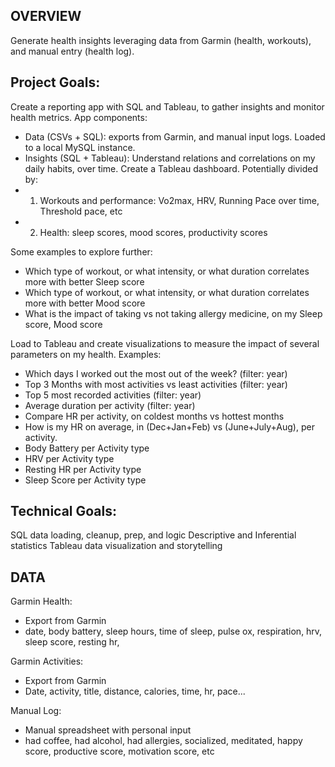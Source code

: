 ## OVERVIEW
Generate health insights leveraging data from Garmin (health, workouts), and manual entry (health log).

## Project Goals:
Create a reporting app with SQL and Tableau, to gather insights and monitor health metrics. App components:
- Data (CSVs + SQL): exports from Garmin, and manual input logs. Loaded to a local MySQL instance.
- Insights (SQL + Tableau): Understand relations and correlations on my daily habits, over time. Create a Tableau dashboard. Potentially divided by:
- 1) Workouts and performance: Vo2max, HRV, Running Pace over time, Threshold pace, etc
- 2) Health: sleep scores, mood scores, productivity scores

Some examples to explore further:
- Which type of workout, or what intensity, or what duration correlates more with better Sleep score
- Which type of workout, or what intensity, or what duration correlates more with better Mood score
- What is the impact of taking vs not taking allergy medicine, on my Sleep score, Mood score

Load to Tableau and create visualizations to measure the impact of several parameters on my health. Examples:
- Which days I worked out the most out of the week? (filter: year)
- Top 3 Months with most activities vs least activities (filter: year)
- Top 5 most recorded activities (filter: year)
- Average duration per activity (filter: year) 
- Compare HR per activity, on coldest months vs hottest months
- How is my HR on average, in (Dec+Jan+Feb) vs (June+July+Aug), per activity.
- Body Battery per Activity type
- HRV per Activity type
- Resting HR per Activity type
- Sleep Score per Activity type


## Technical Goals:
SQL data loading, cleanup, prep, and logic
Descriptive and Inferential statistics
Tableau data visualization and storytelling 

## DATA
Garmin Health:
- Export from Garmin
- date, body battery, sleep hours, time of sleep, pulse ox, respiration, hrv, sleep score, resting hr, 

Garmin Activities:
- Export from Garmin
- Date, activity, title, distance, calories, time, hr, pace...

Manual Log:
- Manual spreadsheet with personal input
- had coffee, had alcohol, had allergies, socialized, meditated, happy score, productive score, motivation score, etc



